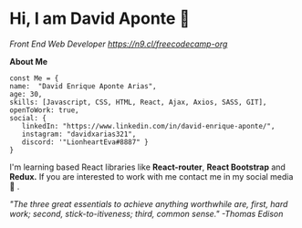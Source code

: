 
# Hi, I am David Aponte 👋

*Front End Web Developer https://n9.cl/freecodecamp-org*

**About Me**
```
const Me = {
name:  "David Enrique Aponte Arias",
age: 30,
skills: [Javascript, CSS, HTML, React, Ajax, Axios, SASS, GIT],
openToWork: true,
social: {
   linkedIn: "https://www.linkedin.com/in/david-enrique-aponte/",
   instagram: "davidxarias321",
   discord: '"LionheartEva#8887" }
}
```
I'm learning based React libraries like **React-router**, **React Bootstrap** and **Redux.** If you are interested to work with me contact me in my social media  👀 .

*"The three great essentials to achieve anything worthwhile are, first, hard work; second, stick-to-itiveness; third, common sense." -Thomas Edison*


